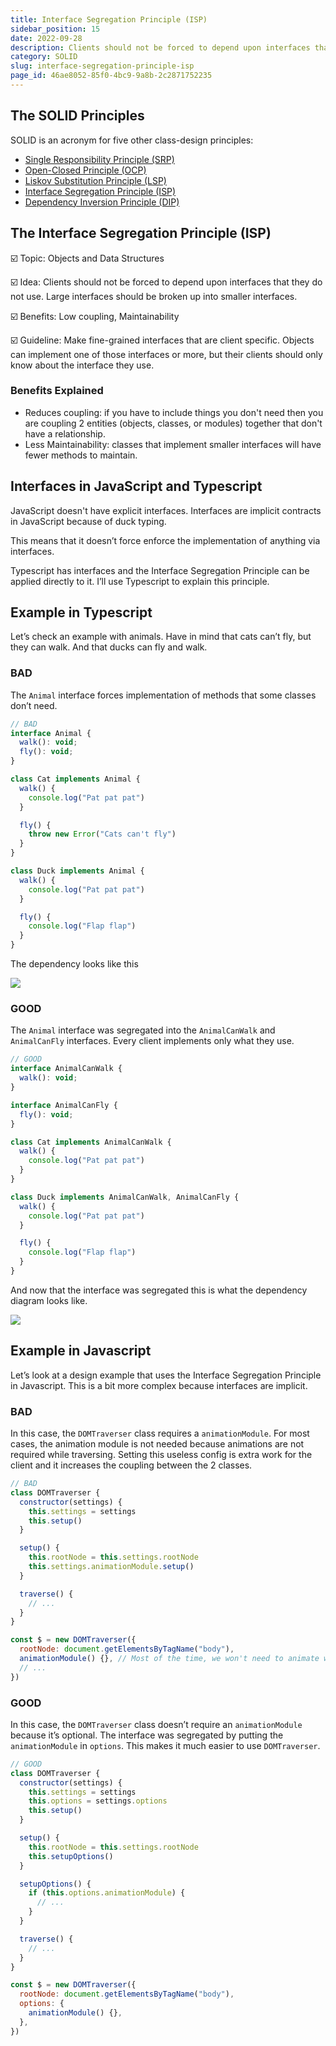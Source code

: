 ```yaml
---
title: Interface Segregation Principle (ISP)
sidebar_position: 15
date: 2022-09-28
description: Clients should not be forced to depend upon interfaces that they do not use. Large interfaces should be broken up into smaller interfaces.
category: SOLID
slug: interface-segregation-principle-isp
page_id: 46ae8052-85f0-4bc9-9a8b-2c2871752235
---
```


## The SOLID Principles

SOLID is an acronym for five other class-design principles:

- [Single Responsibility Principle (SRP)](single-responsibility-principle-srp)
- [Open-Closed Principle (OCP)](open-closed-principle-ocp)
- [Liskov Substitution Principle (LSP)](liskov-substitution-principle-lsp)
- [Interface Segregation Principle (ISP)](interface-segregation-principle-isp)
- [Dependency Inversion Principle (DIP)](dependency-inversion-principle-dip)

## The Interface Segregation Principle (ISP)

☑️ Topic: Objects and Data Structures

☑️ Idea: Clients should not be forced to depend upon interfaces that they do not use. Large interfaces should be broken up into smaller interfaces.

☑️ Benefits: Low coupling, Maintainability

☑️ Guideline: Make fine-grained interfaces that are client specific. Objects can implement one of those interfaces or more, but their clients should only know about the interface they use.

### Benefits Explained

- Reduces coupling: if you have to include things you don't need then you are coupling 2 entities (objects, classes, or modules) together that don't have a relationship.
- Less Maintainability: classes that implement smaller interfaces will have fewer methods to maintain.

## Interfaces in JavaScript and Typescript

JavaScript doesn't have explicit interfaces. Interfaces are implicit contracts in JavaScript because of duck typing.

This means that it doesn’t force enforce the implementation of anything via interfaces.

Typescript has interfaces and the Interface Segregation Principle can be applied directly to it. I’ll use Typescript to explain this principle.

## Example in Typescript

Let’s check an example with animals. Have in mind that cats can’t fly, but they can walk. And that ducks can fly and walk.

### BAD

The `Animal` interface forces implementation of methods that some classes don’t need.

```javascript
// BAD
interface Animal {
  walk(): void;
  fly(): void;
}

class Cat implements Animal {
  walk() {
    console.log("Pat pat pat")
  }

  fly() {
    throw new Error("Cats can't fly")
  }
}

class Duck implements Animal {
  walk() {
    console.log("Pat pat pat")
  }

  fly() {
    console.log("Flap flap")
  }
}
```

The dependency looks like this

![](/assets/docs/1150321057.png)

### GOOD

The `Animal` interface was segregated into the `AnimalCanWalk` and `AnimalCanFly` interfaces. Every client implements only what they use.

```javascript
// GOOD
interface AnimalCanWalk {
  walk(): void;
}

interface AnimalCanFly {
  fly(): void;
}

class Cat implements AnimalCanWalk {
  walk() {
    console.log("Pat pat pat")
  }
}

class Duck implements AnimalCanWalk, AnimalCanFly {
  walk() {
    console.log("Pat pat pat")
  }

  fly() {
    console.log("Flap flap")
  }
}
```

And now that the interface was segregated this is what the dependency diagram looks like.

![](/assets/docs/335237699.png)

## Example in Javascript

Let’s look at a design example that uses the Interface Segregation Principle in Javascript. This is a bit more complex because interfaces are implicit.

### BAD

In this case, the `DOMTraverser` class requires a `animationModule`. For most cases, the animation module is not needed because animations are not required while traversing. Setting this useless config is extra work for the client and it increases the coupling between the 2 classes.

```javascript
// BAD
class DOMTraverser {
  constructor(settings) {
    this.settings = settings
    this.setup()
  }

  setup() {
    this.rootNode = this.settings.rootNode
    this.settings.animationModule.setup()
  }

  traverse() {
    // ...
  }
}

const $ = new DOMTraverser({
  rootNode: document.getElementsByTagName("body"),
  animationModule() {}, // Most of the time, we won't need to animate when traversing.
  // ...
})
```

### GOOD

In this case, the `DOMTraverser` class doesn’t require an `animationModule` because it’s optional. The interface was segregated by putting the `animationModule` in `options`. This makes it much easier to use `DOMTraverser`.

```javascript
// GOOD
class DOMTraverser {
  constructor(settings) {
    this.settings = settings
    this.options = settings.options
    this.setup()
  }

  setup() {
    this.rootNode = this.settings.rootNode
    this.setupOptions()
  }

  setupOptions() {
    if (this.options.animationModule) {
      // ...
    }
  }

  traverse() {
    // ...
  }
}

const $ = new DOMTraverser({
  rootNode: document.getElementsByTagName("body"),
  options: {
    animationModule() {},
  },
})
```
